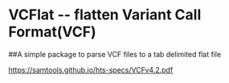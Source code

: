 VCFlat -- flatten Variant Call Format(VCF)
======

##A simple package to parse VCF files to a tab delimited flat file



https://samtools.github.io/hts-specs/VCFv4.2.pdf